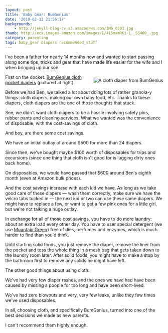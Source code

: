 ```yaml
---
layout: post
title: 'Baby Gear: BumGenius'
date: '2010-02-12 21:56:17'
backgrounds:
    - http://jekyll-blog-cv.s3.amazonaws.com/IMG_0501.jpg
thumb: http://ecx.images-amazon.com/images/I/415mxmRKi-L._SS400_.jpg
category: parenting
tags: baby_gear diapers recommended_stuff
---
```


I've been a father for nearly 14 months now and wanted to start passing along some tips, tricks and gear that have made life easier for the wife and I when bringing up our son.

<img style="margin: 10px 0px 10px 10px;" src="http://ecx.images-amazon.com/images/I/415mxmRKi-L._SS400_.jpg" alt="A cloth diaper from BumGenius" align="right" />

First on the docket: <a href="http://www.amazon.com/gp/product/B000OFT3FY?ie=UTF8&amp;tag=circadianrhyt-20&amp;linkCode=as2&amp;camp=1789&amp;creative=390957&amp;creativeASIN=B000OFT3FY">BumGenius cloth pocket diapers</a> (pictured at right).<img style="border: none !important; margin: 0px !important;" src="http://www.assoc-amazon.com/e/ir?t=circadianrhyt-20&amp;l=as2&amp;o=1&amp;a=B000OFT3FY" alt="" width="1" height="1" border="0" />

Before we had Ben, we talked a lot about doing lots of rather granola-y things: cloth diapers, making our own baby food, etc. Thanks to these diapers, cloth diapers are the one of those thoughts that stuck.

See, we didn't want cloth diapers to be a hassle involving safety pins, rubber pants and cleaning services. What we wanted was the convenience of disposable, with the cost-savings of cloth.

And boy, are there some cost savings.

We have an initial outlay of around $500 for more than 24 diapers.

Since then, we've bought maybe $100 worth of disposables for trips and excursions (since one thing that cloth isn't good for is lugging dirty ones back home).

On disposables, we would have passed that $600 around Ben's eighth month (even at Amazon bulk prices).

And the cost savings increase with each kid we have. As long as we take good care of these diapers — wash them correctly, make sure we have the velcro tabs tucked in — the next kid or two can use these same diapers. We might have to replace a few, or want to get a few pink ones for a little girl, but we're not talking a huge outlay.

In exchange for all of those cost savings, you have to do more laundry: about an extra load every other day. You have to user special detergent (we use <a href="http://www.amazon.com/gp/product/B000OVGTOQ?ie=UTF8&amp;tag=circadianrhyt-20&amp;linkCode=as2&amp;camp=1789&amp;creative=390957&amp;creativeASIN=B000OVGTOQ">Mountain Green</a><img style="border: none !important; margin: 0px !important;" src="http://www.assoc-amazon.com/e/ir?t=circadianrhyt-20&amp;l=as2&amp;o=1&amp;a=B000OVGTOQ" alt="" width="1" height="1" border="0" />) free of dies, perfumes and enzymes, which is much harder to find than you'd think.

Until starting solid foods, you just remove the diaper, remove the liner from the pocket and toss the whole thing in a mesh bag that gets taken down to the laundry room later. After solid foods, you might have to make a stop by the bathroom first to remove any solids he might have left.

The other good things about using cloth:

We've had very few diaper rashes, and the ones we have had have been caused by missing a poopie for too long and have been short-lived.

We've had zero blowouts and very, very few leaks, unlike they few times we've used disposables.

In all, choosing cloth, and specifically BumGenius, turned into one of the best decisions we made as new parents.

I can't recommend them highly enough.
